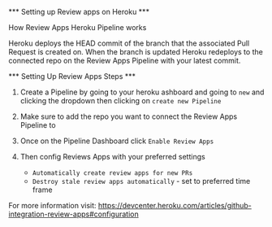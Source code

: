 *** Setting up Review apps on Heroku ***

How Review Apps Heroku Pipeline works 

Heroku deploys the HEAD commit of the branch that the associated Pull Request is created on. When the branch is updated Heroku redeploys to the connected repo on the Review Apps Pipeline with your latest commit. 

*** Setting Up Review Apps Steps ***

1. Create a Pipeline by going to your heroku ashboard and going to `new` and clicking the dropdown then clicking on `create new Pipeline`

2. Make sure to add the repo you want to connect the Review Apps Pipeline to 

3. Once on the Pipeline Dashboard click `Enable Review Apps`

3. Then config Reviews Apps with your preferred settings 
    * `Automatically create review apps for new PRs`
    * `Destroy stale review apps automatically` - set to preferred time frame


For more information visit: https://devcenter.heroku.com/articles/github-integration-review-apps#configuration